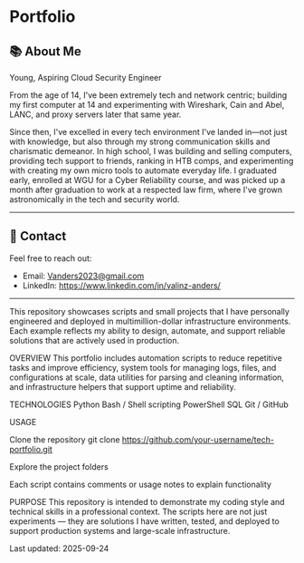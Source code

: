 # Portfolio
## 📚 About Me

Young, Aspiring Cloud Security Engineer

From the age of 14, I've been extremely tech and network centric; building my first computer at 14 and experimenting with Wireshark, Cain and Abel, LANC, and proxy servers later that same year.

Since then, I've excelled in every tech environment I've landed in—not just with knowledge, but also through my strong communication skills and charismatic demeanor. In high school, I was building and selling computers, providing tech support to friends, ranking in HTB comps, and experimenting with creating my own micro tools to automate everyday life. I graduated early, enrolled at WGU for a Cyber Reliability course, and was picked up a month after graduation to work at a respected law firm, where I've grown astronomically in the tech and security world.

---

## 📩 Contact

Feel free to reach out:
- Email: Vanders2023@gmail.com
- LinkedIn: https://www.linkedin.com/in/valinz-anders/

---

This repository showcases scripts and small projects that I have personally engineered and deployed in multimillion-dollar infrastructure environments. Each example reflects my ability to design, automate, and support reliable solutions that are actively used in production.

OVERVIEW
This portfolio includes automation scripts to reduce repetitive tasks and improve efficiency, system tools for managing logs, files, and configurations at scale, data utilities for parsing and cleaning information, and infrastructure helpers that support uptime and reliability.

TECHNOLOGIES
Python
Bash / Shell scripting
PowerShell
SQL
Git / GitHub

USAGE

Clone the repository
git clone https://github.com/your-username/tech-portfolio.git

Explore the project folders


Each script contains comments or usage notes to explain functionality

PURPOSE
This repository is intended to demonstrate my coding style and technical skills in a professional context. The scripts here are not just experiments — they are solutions I have written, tested, and deployed to support production systems and large-scale infrastructure.

Last updated: 2025-09-24
